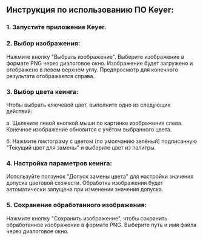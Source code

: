 ## Инструкция по использованию ПО Keyer:

### 1. Запустите приложение Keyer.
### 2. Выбор изображения:
Нажмите кнопку "Выбрать изображение".
Выберите изображение в формате PNG через диалоговое окно.
Изображение будет загружено и отображено в левом верхнем углу.
Предпросмотр для конечного результата отображается справа.

### 3. Выбор цвета кеинга:
Чтобы выбрать ключевой цвет, выполните одно из следующих действий:

 а. Щелкните левой кнопкой мыши по картинке изображения слева. Конечное изображение обновится с учётом выбранного цвета.
 
 б. Нажмите пиктограму с цветом (по умолчанию зелёный) подписанную "Текущий цвет для замены" и выберите цвет из палитры.

### 4. Настройка параметров кеинга:
Используйте ползунок "Допуск замены цвета" для настройки значения допуска цветовой схожести.
Обработка изображения будет автоматически запущена при изменении значения допуска.

### 5. Сохранение обработанного изображения:
Нажмите кнопку "Сохранить изображение", чтобы сохранить обработанное изображение в формате PNG.
Выберите путь и имя файла через диалоговое окно.
